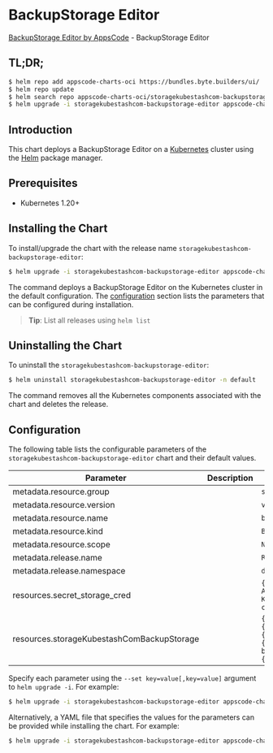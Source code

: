 # BackupStorage Editor

[BackupStorage Editor by AppsCode](https://appscode.com) - BackupStorage Editor

## TL;DR;

```bash
$ helm repo add appscode-charts-oci https://bundles.byte.builders/ui/
$ helm repo update
$ helm search repo appscode-charts-oci/storagekubestashcom-backupstorage-editor --version=v0.14.0
$ helm upgrade -i storagekubestashcom-backupstorage-editor appscode-charts-oci/storagekubestashcom-backupstorage-editor -n default --create-namespace --version=v0.14.0
```

## Introduction

This chart deploys a BackupStorage Editor on a [Kubernetes](http://kubernetes.io) cluster using the [Helm](https://helm.sh) package manager.

## Prerequisites

- Kubernetes 1.20+

## Installing the Chart

To install/upgrade the chart with the release name `storagekubestashcom-backupstorage-editor`:

```bash
$ helm upgrade -i storagekubestashcom-backupstorage-editor appscode-charts-oci/storagekubestashcom-backupstorage-editor -n default --create-namespace --version=v0.14.0
```

The command deploys a BackupStorage Editor on the Kubernetes cluster in the default configuration. The [configuration](#configuration) section lists the parameters that can be configured during installation.

> **Tip**: List all releases using `helm list`

## Uninstalling the Chart

To uninstall the `storagekubestashcom-backupstorage-editor`:

```bash
$ helm uninstall storagekubestashcom-backupstorage-editor -n default
```

The command removes all the Kubernetes components associated with the chart and deletes the release.

## Configuration

The following table lists the configurable parameters of the `storagekubestashcom-backupstorage-editor` chart and their default values.

|                 Parameter                  | Description |                                                                                                                                                                                                      Default                                                                                                                                                                                                      |
|--------------------------------------------|-------------|-------------------------------------------------------------------------------------------------------------------------------------------------------------------------------------------------------------------------------------------------------------------------------------------------------------------------------------------------------------------------------------------------------------------|
| metadata.resource.group                    |             | <code>storage.kubestash.com</code>                                                                                                                                                                                                                                                                                                                                                                                |
| metadata.resource.version                  |             | <code>v1alpha1</code>                                                                                                                                                                                                                                                                                                                                                                                             |
| metadata.resource.name                     |             | <code>backupstorages</code>                                                                                                                                                                                                                                                                                                                                                                                       |
| metadata.resource.kind                     |             | <code>BackupStorage</code>                                                                                                                                                                                                                                                                                                                                                                                        |
| metadata.resource.scope                    |             | <code>Namespaced</code>                                                                                                                                                                                                                                                                                                                                                                                           |
| metadata.release.name                      |             | <code>RELEASE-NAME</code>                                                                                                                                                                                                                                                                                                                                                                                         |
| metadata.release.namespace                 |             | <code>default</code>                                                                                                                                                                                                                                                                                                                                                                                              |
| resources.secret_storage_cred              |             | <code>{"apiVersion":"v1","data":{"AWS_ACCESS_KEY_ID":"\u003cAWS Access Key ID\u003e","AWS_SECRET_ACCESS_KEY":"\u003cAWS Secret Access Key\u003e"},"kind":"Secret","metadata":{"name":"s3-storage-cred","namespace":""},"type":"Opaque"}</code>                                                                                                                                                                    |
| resources.storageKubestashComBackupStorage |             | <code>{"apiVersion":"storage.kubestash.com/v1alpha1","kind":"BackupStorage","metadata":{"name":"s3","namespace":"demo"},"spec":{"default":true,"deletionPolicy":"WipeOut","storage":{"provider":"s3","s3":{"bucket":"kubestash-demo","endpoint":"s3.amazonaws.com","prefix":"/kubestash-backup","region":"us-west-1","secretName":"s3-storage-cred"}},"usagePolicy":{"allowedNamespaces":{"from":"All"}}}}</code> |


Specify each parameter using the `--set key=value[,key=value]` argument to `helm upgrade -i`. For example:

```bash
$ helm upgrade -i storagekubestashcom-backupstorage-editor appscode-charts-oci/storagekubestashcom-backupstorage-editor -n default --create-namespace --version=v0.14.0 --set metadata.resource.group=storage.kubestash.com
```

Alternatively, a YAML file that specifies the values for the parameters can be provided while
installing the chart. For example:

```bash
$ helm upgrade -i storagekubestashcom-backupstorage-editor appscode-charts-oci/storagekubestashcom-backupstorage-editor -n default --create-namespace --version=v0.14.0 --values values.yaml
```
